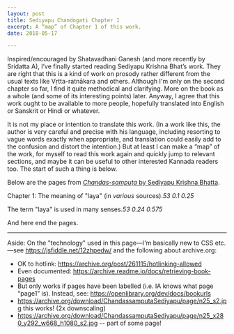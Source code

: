 ```yaml
---
layout: post
title: Sediyapu Chandogati Chapter 1
excerpt: A “map” of Chapter 1 of this work.
date: 2018-05-17

---
```


Inspired/encouraged by Shatavadhani Ganesh (and more recently by Sridatta A), I’ve finally started reading Sediyapu Krishna Bhat’s work. They are right that this is a kind of work on prosody rather different from the usual texts like Vṛtta-ratnākara and others. Although I'm only on the second chapter so far, I find it quite methodical and clarifying. More on the book as a whole (and some of its interesting points) later. Anyway, I agree that this work ought to be available to more people, hopefully translated into English or Sanskrit or Hindi or whatever.

It is not my place or intention to translate this work. (In a work like this, the author is very careful and precise with his language, including resorting to vague words exactly when appropriate, and translation could easily add to the confusion and distort the intention.) But at least I can make a “map” of the work, for myself to read this work again and quickly jump to relevant sections, and maybe it can be useful to other interested Kannada readers too. The start of such a thing is below.

Below are the pages from <a href="https://archive.org/details/ChandassamputaSediyapu"><i>Chandas-sampuṭa</i> by Sediyapu Krishna Bhatta</a>.

<style>
.outer-image-and-notes-container {
  display: flex;
  border: 2px solid black;
  align-items: center;
  margin-top: 2em;
  margin-bottom: 2em;
}
.inner-images {
  flex: 80;
  width: 80%;
  display: flex;
  align-items: center;
  justify-content: center;
  border: 1px solid grey;
  margin-right: 2px;
}
.inner-image {
  display: block;
}
.inner-notes {
  flex: 20;
  display: inline;
}
</style>

<div id="mainBookPages"></div>

<script>
function pageURL(pageNum, startHeightFraction, stopHeightFraction) {
    startHeightFraction = startHeightFraction || 0.0;
    stopHeightFraction = stopHeightFraction || 1.0;
    return ('https://archive.org/download/ChandassamputaSediyapu/page/n' + (Number(pageNum) + 9)
        + '_y' + startHeightFraction + '_h' + (stopHeightFraction - startHeightFraction) + '_s2.jpg');
}

function streamURL(pageNum) {
    return 'https://archive.org/stream/ChandassamputaSediyapu#page/n' + (Number(pageNum) + 9) + '/mode/1up';
}

function annotatedPageRegion(pageNum, startHeightFraction, stopHeightFraction, textNode) {
    let outerDiv = document.createElement('div');
    outerDiv.classList.add('outer-image-and-notes-container');

    let imgDiv = document.createElement('div');
    const ht = (stopHeightFraction - startHeightFraction) * (499 / 352) * 600;
    imgDiv.style.height = ht + 'px';
    imgDiv.classList.add('inner-images');

    let imgPlaceholder = document.createElement('span');
    imgPlaceholder.textContent = ('Click here to load image (page ' + pageNum +
                  ' from ' + startHeightFraction +
                  ' to ' + stopHeightFraction + ')');
    imgDiv.appendChild(imgPlaceholder);
    imgDiv.addEventListener('click', () => {
        let aNode = document.createElement('a');
        aNode.href = streamURL(pageNum);
        let img = document.createElement('img');
        img.classList.add('inner-image');
        img.src = pageURL(pageNum, startHeightFraction, stopHeightFraction);
        aNode.appendChild(img);
        imgDiv.replaceChild(aNode, imgPlaceholder);
    });

    outerDiv.appendChild(imgDiv);
    let textDiv = document.createElement('div');
    textDiv.classList.add('inner-notes');
    textDiv.appendChild(textNode.cloneNode(true));
    outerDiv.appendChild(textDiv);
    document.getElementById('mainBookPages').appendChild(outerDiv);

    return outerDiv;
}

function updateCites() {
    /*
    const pToCites = new Map();
    for (var cite of document.getElementsByTagName('cite')) {
        const p = cite.parentNode;
        citesForP = pToCites.get(p) || [];
        citesForP.push(cite);
        pToCites.set(p, citesForP);
    }
    */

    for (var cite of document.getElementsByTagName('cite')) {
        const p = cite.parentNode;
        const found = cite.textContent.match(/(.*) (.*) (.*)/);
        const pageNum = found[1];
        const startHeightFraction = found[2];
        const stopHeightFraction = found[3];
        cite.style.display = 'none';
        p.parentNode.replaceChild(annotatedPageRegion(pageNum, startHeightFraction, stopHeightFraction, p), p);
    }
}
</script>

Chapter 1: The meaning of "laya" (in *various* sources).<cite>53 0.1 0.25</cite>

The term "laya" is used in many senses.<cite>53 0.24 0.575</cite>

<script>
updateCites();
</script>

And here end the pages.

--------

Aside: On the "technology" used in this page—I'm basically new to CSS etc.—see <https://jsfiddle.net/12zhpedw/> and the following about archive.org:

- OK to hotlink: <https://archive.org/post/261115/hotlinking-allowed>
- Even documented: <https://archive.readme.io/docs/retrieving-book-pages>
- But only works if pages have been labelled (i.e. IA knows what page “page1” is). Instead, see: <https://openlibrary.org/dev/docs/bookurls>
- <https://archive.org/download/ChandassamputaSediyapu/page/n25_s2.jpg> this works! (2x downscaling)
- <https://archive.org/download/ChandassamputaSediyapu/page/n25_x280_y292_w668_h1080_s2.jpg> -- part of some page!
